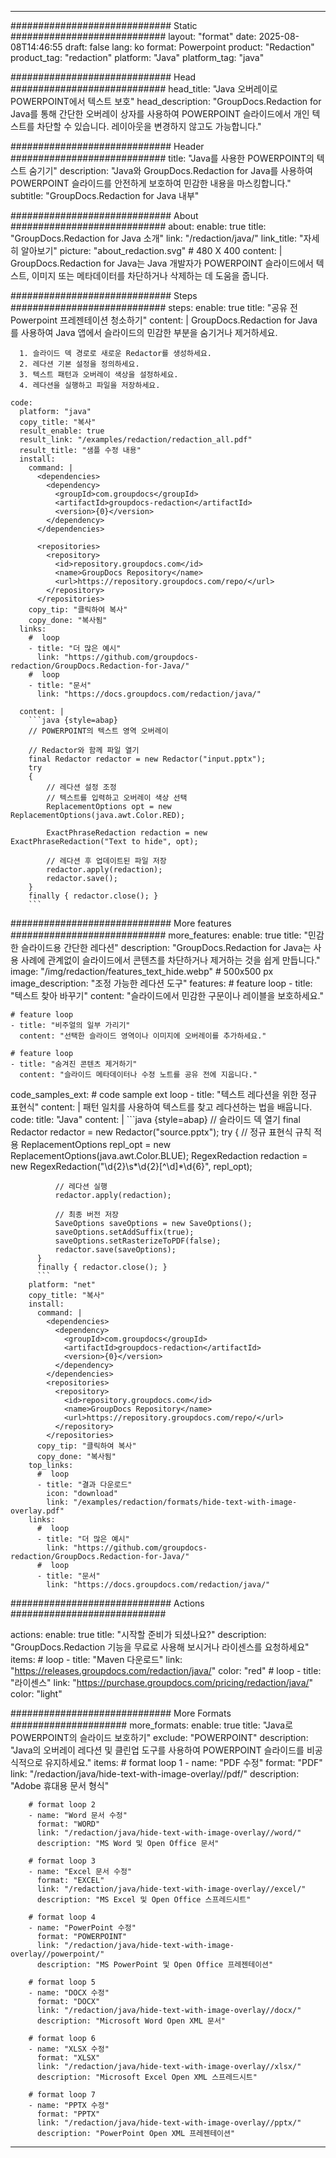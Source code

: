 
---
############################# Static ############################
layout: "format"
date:  2025-08-08T14:46:55
draft: false
lang: ko
format: Powerpoint
product: "Redaction"
product_tag: "redaction"
platform: "Java"
platform_tag: "java"

############################# Head ############################
head_title: "Java 오버레이로 POWERPOINT에서 텍스트 보호"
head_description: "GroupDocs.Redaction for Java를 통해 간단한 오버레이 상자를 사용하여 POWERPOINT 슬라이드에서 개인 텍스트를 차단할 수 있습니다. 레이아웃을 변경하지 않고도 가능합니다."

############################# Header ############################
title: "Java를 사용한 POWERPOINT의 텍스트 숨기기" 
description: "Java와 GroupDocs.Redaction for Java를 사용하여 POWERPOINT 슬라이드를 안전하게 보호하여 민감한 내용을 마스킹합니다."
subtitle: "GroupDocs.Redaction for Java 내부" 

############################# About ############################
about:
    enable: true
    title: "GroupDocs.Redaction for Java 소개"
    link: "/redaction/java/"
    link_title: "자세히 알아보기"
    picture: "about_redaction.svg" # 480 X 400
    content: |
       GroupDocs.Redaction for Java는 Java 개발자가 POWERPOINT 슬라이드에서 텍스트, 이미지 또는 메타데이터를 차단하거나 삭제하는 데 도움을 줍니다.

############################# Steps ############################
steps:
    enable: true
    title: "공유 전 Powerpoint 프레젠테이션 청소하기"
    content: |
      GroupDocs.Redaction for Java를 사용하여 Java 앱에서 슬라이드의 민감한 부분을 숨기거나 제거하세요.
      
      1. 슬라이드 덱 경로로 새로운 Redactor를 생성하세요.
      2. 레다션 기본 설정을 정의하세요.
      3. 텍스트 패턴과 오버레이 색상을 설정하세요.
      4. 레다션을 실행하고 파일을 저장하세요.
   
    code:
      platform: "java"
      copy_title: "복사"
      result_enable: true
      result_link: "/examples/redaction/redaction_all.pdf"
      result_title: "샘플 수정 내용"
      install:
        command: |
          <dependencies>
            <dependency>
              <groupId>com.groupdocs</groupId>
              <artifactId>groupdocs-redaction</artifactId>
              <version>{0}</version>
            </dependency>
          </dependencies>

          <repositories>
            <repository>
              <id>repository.groupdocs.com</id>
              <name>GroupDocs Repository</name>
              <url>https://repository.groupdocs.com/repo/</url>
            </repository>
          </repositories>
        copy_tip: "클릭하여 복사"
        copy_done: "복사됨"
      links:
        #  loop
        - title: "더 많은 예시"
          link: "https://github.com/groupdocs-redaction/GroupDocs.Redaction-for-Java/"
        #  loop
        - title: "문서"
          link: "https://docs.groupdocs.com/redaction/java/"
          
      content: |
        ```java {style=abap}
        // POWERPOINT의 텍스트 영역 오버레이

        // Redactor와 함께 파일 열기
        final Redactor redactor = new Redactor("input.pptx");
        try
        {
            // 레다션 설정 조정
            // 텍스트를 입력하고 오버레이 색상 선택
            ReplacementOptions opt = new ReplacementOptions(java.awt.Color.RED);
            
            ExactPhraseRedaction redaction = new ExactPhraseRedaction("Text to hide", opt);

            // 레다션 후 업데이트된 파일 저장
            redactor.apply(redaction);
            redactor.save();
        }
        finally { redactor.close(); }
        ```            


############################# More features ############################
more_features:
  enable: true
  title: "민감한 슬라이드용 간단한 레다션"
  description: "GroupDocs.Redaction for Java는 사용 사례에 관계없이 슬라이드에서 콘텐츠를 차단하거나 제거하는 것을 쉽게 만듭니다."
  image: "/img/redaction/features_text_hide.webp" # 500x500 px
  image_description: "조정 가능한 레다션 도구"
  features:
    # feature loop
    - title: "텍스트 찾아 바꾸기"
      content: "슬라이드에서 민감한 구문이나 레이블을 보호하세요."

    # feature loop
    - title: "비주얼의 일부 가리기"
      content: "선택한 슬라이드 영역이나 이미지에 오버레이를 추가하세요."

    # feature loop
    - title: "숨겨진 콘텐츠 제거하기"
      content: "슬라이드 메타데이터나 수정 노트를 공유 전에 지웁니다."
      
  code_samples_ext:
    # code sample ext loop
    - title: "텍스트 레다션을 위한 정규 표현식"
      content: |
        패턴 일치를 사용하여 텍스트를 찾고 레다션하는 법을 배웁니다.
      code:
        title: "Java"
        content: |
          ```java {style=abap}
          //  슬라이드 덱 열기
          final Redactor redactor = new Redactor("source.pptx");
          try
          {
              // 정규 표현식 규칙 적용
              ReplacementOptions repl_opt = new ReplacementOptions(java.awt.Color.BLUE);
              RegexRedaction redaction = new RegexRedaction("\\d{2}\\s*\\d{2}[^\\d]*\\d{6}", repl_opt);
              
              // 레다션 실행
              redactor.apply(redaction);

              // 최종 버전 저장
              SaveOptions saveOptions = new SaveOptions();
              saveOptions.setAddSuffix(true);
              saveOptions.setRasterizeToPDF(false);
              redactor.save(saveOptions);
          }
          finally { redactor.close(); }
          ```
        platform: "net"
        copy_title: "복사"
        install:
          command: |
            <dependencies>
              <dependency>
                <groupId>com.groupdocs</groupId>
                <artifactId>groupdocs-redaction</artifactId>
                <version>{0}</version>
              </dependency>
            </dependencies>
            <repositories>
              <repository>
                <id>repository.groupdocs.com</id>
                <name>GroupDocs Repository</name>
                <url>https://repository.groupdocs.com/repo/</url>
              </repository>
            </repositories>
          copy_tip: "클릭하여 복사"
          copy_done: "복사됨"
        top_links:
          #  loop
          - title: "결과 다운로드"
            icon: "download"
            link: "/examples/redaction/formats/hide-text-with-image-overlay.pdf"
        links:
          #  loop
          - title: "더 많은 예시"
            link: "https://github.com/groupdocs-redaction/GroupDocs.Redaction-for-Java/"
          #  loop
          - title: "문서"
            link: "https://docs.groupdocs.com/redaction/java/"


############################# Actions ############################

actions:
  enable: true
  title: "시작할 준비가 되셨나요?"
  description: "GroupDocs.Redaction 기능을 무료로 사용해 보시거나 라이센스를 요청하세요"
  items:
    #  loop
    - title: "Maven 다운로드"
      link: "https://releases.groupdocs.com/redaction/java/"
      color: "red"
        #  loop
    - title: "라이센스"
      link: "https://purchase.groupdocs.com/pricing/redaction/java/"
      color: "light"


############################# More Formats #####################
more_formats:
    enable: true
    title: "Java로 POWERPOINT의 슬라이드 보호하기"
    exclude: "POWERPOINT"
    description: "Java의 오버레이 레다션 및 클린업 도구를 사용하여 POWERPOINT 슬라이드를 비공식적으로 유지하세요."
    items: 
        # format loop 1
        - name: "PDF 수정"
          format: "PDF"
          link: "/redaction/java/hide-text-with-image-overlay//pdf/"
          description: "Adobe 휴대용 문서 형식"

        # format loop 2
        - name: "Word 문서 수정"
          format: "WORD"
          link: "/redaction/java/hide-text-with-image-overlay//word/"
          description: "MS Word 및 Open Office 문서"
          
        # format loop 3
        - name: "Excel 문서 수정"
          format: "EXCEL"
          link: "/redaction/java/hide-text-with-image-overlay//excel/"
          description: "MS Excel 및 Open Office 스프레드시트"

        # format loop 4
        - name: "PowerPoint 수정"
          format: "POWERPOINT"
          link: "/redaction/java/hide-text-with-image-overlay//powerpoint/"
          description: "MS PowerPoint 및 Open Office 프레젠테이션"

        # format loop 5
        - name: "DOCX 수정"
          format: "DOCX"
          link: "/redaction/java/hide-text-with-image-overlay//docx/"
          description: "Microsoft Word Open XML 문서"
          
        # format loop 6
        - name: "XLSX 수정"
          format: "XLSX"
          link: "/redaction/java/hide-text-with-image-overlay//xlsx/"
          description: "Microsoft Excel Open XML 스프레드시트"
          
        # format loop 7
        - name: "PPTX 수정"
          format: "PPTX"
          link: "/redaction/java/hide-text-with-image-overlay//pptx/"
          description: "PowerPoint Open XML 프레젠테이션"


---